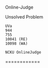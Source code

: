 Online-Judge

Unsolved Problem

    UVa
    944
    755
    10041 (RE)
    10098 (WA)

    NCKU OnlineJudge

============
